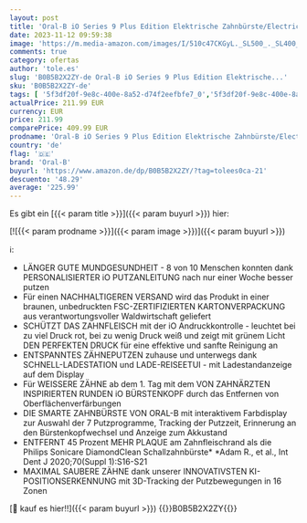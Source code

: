 ```yaml
---
layout: post
title: 'Oral-B iO Series 9 Plus Edition Elektrische Zahnbürste/Electric Toothbrush  PLUS 3 Aufsteckbürsten inkl. Whitening  Magnet-Etui  7 Putzmodi  recycelbare Verpackung  Geschenk Mann/Frau  black'
date: 2023-11-12 09:59:38
image: 'https://m.media-amazon.com/images/I/510c47CKGyL._SL500_._SL400_.jpg'
comments: true
category: ofertas
author: 'tole.es'
slug: 'B0B5B2X2ZY-de Oral-B iO Series 9 Plus Edition Elektrische...'
sku: 'B0B5B2X2ZY-de'
tags: [ '5f3df20f-9e8c-400e-8a52-d74f2eefbfe7_0','5f3df20f-9e8c-400e-8a52-d74f2eefbfe7_7901','Arborist Merchandising Root','Custom Stores','Danke Mama','Drogerie & Körperpflege','Elektrische Zahnbürsten','Elektrische Zahnbürsten & Zubehör','Gesundheit','Gesundheit und Körperpflege','Mund- & Zahnpflege','Rotierende elektrische Zahnbürsten','Self Service','Special Features Stores','Stores','Zahnbürsten & Zubehör','Zahnpflege','e26659c6-d1cd-45cb-800b-2f9b432b8572_0','e26659c6-d1cd-45cb-800b-2f9b432b8572_1101','e26659c6-d1cd-45cb-800b-2f9b432b8572_3001','oral-b','🇩🇪', ]
actualPrice: 211.99 EUR
currency: EUR
price: 211.99
comparePrice: 409.99 EUR
prodname: 'Oral-B iO Series 9 Plus Edition Elektrische Zahnbürste/Electric Toothbrush  PLUS 3 Aufsteckbürsten inkl. Whitening  Magnet-Etui  7 Putzmodi  recycelbare Verpackung  Geschenk Mann/Frau  black'
country: 'de'
flag: '🇩🇪'
brand: 'Oral-B'
buyurl: 'https://www.amazon.de/dp/B0B5B2X2ZY/?tag=tolees0ca-21'
descuento: '48.29'
average: '225.99'
---
```


Es gibt ein [{{< param title >}}]({{< param buyurl >}}) hier:

[![{{< param prodname >}}]({{< param image >}})]({{< param buyurl >}})

ℹ️:

- LÄNGER GUTE MUNDGESUNDHEIT - 8 von 10 Menschen konnten dank PERSONALISIERTER iO PUTZANLEITUNG nach nur einer Woche besser putzen
- Für einen NACHHALTIGEREN VERSAND wird das Produkt in einer braunen, unbedruckten FSC-ZERTIFIZIERTEN KARTONVERPACKUNG aus verantwortungsvoller Waldwirtschaft geliefert
- SCHÜTZT DAS ZAHNFLEISCH mit der iO Andruckkontrolle - leuchtet bei zu viel Druck rot, bei zu wenig Druck weiß und zeigt mit grünem Licht DEN PERFEKTEN DRUCK für eine effektive und sanfte Reinigung an
- ENTSPANNTES ZÄHNEPUTZEN zuhause und unterwegs dank SCHNELL-LADESTATION und LADE-REISEETUI - mit Ladestandanzeige auf dem Display
- Für WEISSERE ZÄHNE ab dem 1. Tag mit dem VON ZAHNÄRZTEN INSPIRIERTEN RUNDEN iO BÜRSTENKOPF durch das Entfernen von Oberflächenverfärbungen
- DIE SMARTE ZAHNBÜRSTE VON ORAL-B mit interaktivem Farbdisplay zur Auswahl der 7 Putzprogramme, Tracking der Putzzeit, Erinnerung an den Bürstenkopfwechsel und Anzeige zum Akkustand
- ENTFERNT 45 Prozent MEHR PLAQUE am Zahnfleischrand als die Philips Sonicare DiamondClean Schallzahnbürste* *Adam R., et al., Int Dent J 2020;70(Suppl 1):S16-S21
- MAXIMAL SAUBERE ZÄHNE dank unserer INNOVATIVSTEN KI-POSITIONSERKENNUNG mit 3D-Tracking der Putzbewegungen in 16 Zonen

[🛒 kauf es hier!!]({{< param buyurl >}})
{{<world>}}B0B5B2X2ZY{{</world>}}
